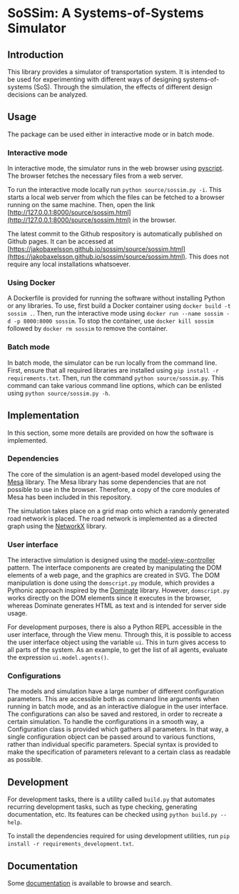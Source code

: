 # SoSSim: A Systems-of-Systems Simulator

## Introduction

This library provides a simulator of transportation system.
It is intended to be used for experimenting with different ways of designing systems-of-systems (SoS).
Through the simulation, the effects of different design decisions can be analyzed.

## Usage

The package can be used either in interactive mode or in batch mode.

### Interactive mode

In interactive mode, the simulator runs in the web browser using [pyscript](https://pyscript.net/). 
The browser fetches the necessary files from a web server.

To run the interactive mode locally run `python source/sossim.py -i`.
This starts a local web server from which the files can be fetched to a browser running on the same machine.
Then, open the link [http://127.0.0.1:8000/source/sossim.html](http://127.0.0.1:8000/source/sossim.html) in the browser.

The latest commit to the Github respository is automatically published on Github pages.
It can be accessed at [https://jakobaxelsson.github.io/sossim/source/sossim.html](https://jakobaxelsson.github.io/sossim/source/sossim.html).
This does not require any local installations whatsoever.

### Using Docker
A Dockerfile is provided for running the software without installing Python or any libraries.
To use, first build a Docker container using `docker build -t sossim .`.
Then, run the interactive mode using `docker run --name sossim -d -p 8000:8000 sossim`.
To stop the container, use `docker kill sossim` followed by `docker rm sossim` to remove the container.

### Batch mode

In batch mode, the simulator can be run locally from the command line.
First, ensure that all required libraries are installed using `pip install -r requirements.txt`.
Then, run the command `python source/sossim.py`.
This command can take various command line options, which can be enlisted using `python source/sossim.py -h`.

## Implementation

In this section, some more details are provided on how the software is implemented.

### Dependencies

The core of the simulation is an agent-based model developed using the [Mesa](https://mesa.readthedocs.io/) library.
The Mesa library has some dependencies that are not possible to use in the browser.
Therefore, a copy of the core modules of Mesa has been included in this repository. 

The simulation takes place on a grid map onto which a randomly generated road network is placed.
The road network is implemented as a directed graph using the [NetworkX](https://networkx.org/) library.

### User interface

The interactive simulation is designed using the [model-view-controller](https://en.wikipedia.org/wiki/Model%E2%80%93view%E2%80%93controller) pattern.
The interface components are created by manipulating the DOM elements of a web page, and the graphics are created in SVG.
The DOM manipulation is done using the `domscript.py` module, which provides a Pythonic approach inspired by the [Dominate](https://github.com/Knio/dominate) library.
However, `domscript.py` works directly on the DOM elements since it executes in the browser, whereas Dominate generates HTML as text and is intended for server side usage.

For development purposes, there is also a Python REPL accessible in the user interface, through the View menu.
Through this, it is possible to access the user interface object using the variable `ui`.
This in turn gives access to all parts of the system.
As an example, to get the list of all agents, evaluate the expression `ui.model.agents()`.

### Configurations

The models and simulation have a large number of different configuration parameters.
This are accessible both as command line arguments when running in batch mode, and as an interactive dialogue in the user interface.
The configurations can also be saved and restored, in order to recreate a certain simulation.
To handle the configurations in a smooth way, a Configuration class is provided which gathers all parameters.
In that way, a single configuration object can be passed around to various functions, rather than individual specific parameters.
Special syntax is provided to make the specification of parameters relevant to a certain class as readable as possible.

## Development

For development tasks, there is a utility called `build.py` that automates recurring development tasks, such as type checking, generating documentation, etc.
Its features can be checked using `python build.py --help`.

To install the dependencies required for using development utilities, run `pip install -r requirements_development.txt`.

## Documentation

Some [documentation](https://jakobaxelsson.github.io/sossim/documentation/index.html) is available to browse and search.